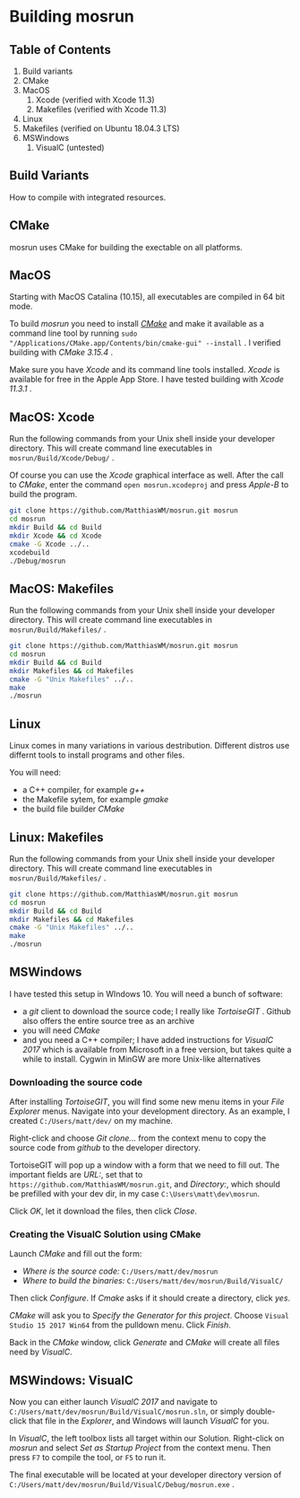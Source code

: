 
Building mosrun
============


Table of Contents
-----------------

1. Build variants
1. CMake
1. MacOS
    1. Xcode (verified with Xcode 11.3)
    1. Makefiles  (verified with Xcode 11.3)
1. Linux
1. Makefiles (verified on Ubuntu 18.04.3 LTS)
1. MSWindows
    1. VisualC (untested)


Build Variants
--------------

How to compile with integrated resources.


CMake
-----

mosrun uses CMake for building the exectable on all platforms.


MacOS
-----
    
Starting with MacOS Catalina (10.15), all executables are compiled in 64 bit mode.  

To build _mosrun_ you need to install [_CMake_](https://cmake.org/download/) and make 
it available as a command line tool by running 
`sudo "/Applications/CMake.app/Contents/bin/cmake-gui" --install` . 
I verified building with _CMake 3.15.4_ .

Make sure you have _Xcode_ and its command line tools installed. _Xcode_ is available
for free in the Apple App Store. I have tested building with _Xcode 11.3.1_ .


MacOS: Xcode
-----------

Run the following commands from your Unix shell inside your developer directory.
This will create command line executables in `mosrun/Build/Xcode/Debug/` .

Of course you can use the _Xcode_ graphical interface as well. After the call to _CMake_,
enter the command  `open mosrun.xcodeproj` and press _Apple-B_ to build the
program.

```bash
git clone https://github.com/MatthiasWM/mosrun.git mosrun
cd mosrun
mkdir Build && cd Build
mkdir Xcode && cd Xcode
cmake -G Xcode ../..
xcodebuild
./Debug/mosrun
```


MacOS: Makefiles
----------------

Run the following commands from your Unix shell inside your developer directory.
This will create command line executables in `mosrun/Build/Makefiles/` .

```bash
git clone https://github.com/MatthiasWM/mosrun.git mosrun
cd mosrun
mkdir Build && cd Build
mkdir Makefiles && cd Makefiles
cmake -G "Unix Makefiles" ../..
make
./mosrun
```


Linux
-----

Linux comes in many variations in various destribution. Different distros use differnt
tools to install programs and other files.

You will need:
* a C++ compiler, for example _g++_
* the Makefile sytem, for example _gmake_
* the build file builder _CMake_


Linux: Makefiles
----------------

Run the following commands from your Unix shell inside your developer directory.
This will create command line executables in `mosrun/Build/Makefiles/` .

```bash
git clone https://github.com/MatthiasWM/mosrun.git mosrun
cd mosrun
mkdir Build && cd Build
mkdir Makefiles && cd Makefiles
cmake -G "Unix Makefiles" ../..
make
./mosrun
```


MSWindows
---------

I have tested this setup in WIndows 10. You will need a bunch of software:

* a _git_ client to download the source code; I really like _TortoiseGIT_ . Github also offers
  the entire source tree as an archive
* you will need _CMake_
* and you need a C++ compiler; I have added instructions for _VisualC 2017_ which is
  available from Microsoft in a free version, but takes quite a while to install. Cygwin in
  MinGW are more Unix-like alternatives

### Downloading the source code

After installing _TortoiseGIT_, you will find some new menu items in your _File Explorer_
menus. Navigate into your development directory. As an example, I created 
`C:/Users/matt/dev/` on my machine. 

Right-click and choose _Git clone..._ from the context menu to copy the source code from 
_github_ to the developer directory. 

TortoiseGIT will pop up a window with a form that we need to fill out. The important fields
are _URL:_, set that to `https://github.com/MatthiasWM/mosrun.git`, and _Directory:_,
which should be prefilled with your dev dir, in my case `C:\Users\matt\dev\mosrun`.

Click _OK_, let it download the files, then click _Close_.

### Creating the VisualC Solution using CMake

Launch _CMake_ and fill out the form:
* _Where is the source code:_ `C:/Users/matt/dev/mosrun`
* _Where to build the binaries:_ `C:/Users/matt/dev/mosrun/Build/VisualC/`

Then click _Configure_. If _Cmake_ asks if it should create a directory, click _yes_.

_CMake_ will ask you to _Specify the Generator for this project_. Choose 
`Visual Studio 15 2017 Win64` from the pulldown menu. Click _Finish_.

Back in the _CMake_ window, click _Generate_ and _CMake_ will create all files need
by _VisualC_. 


MSWindows: VisualC
-----------------

Now you can either launch _VisualC 2017_ and navigate to 
`C:/Users/matt/dev/mosrun/Build/VisualC/mosrun.sln`, or simply double-click
that file in the _Explorer_, and Windows will launch _VisualC_ for you.

In _VisualC_, the left toolbox lists all target within our Solution. Right-click on _mosrun_ and 
select _Set as Startup Project_ from the context menu. Then press `F7` to compile the tool, 
or `F5` to run it. 

The final executable will be located at your developer directory version of
`C:/Users/matt/dev/mosrun/Build/VisualC/Debug/mosrun.exe` .


